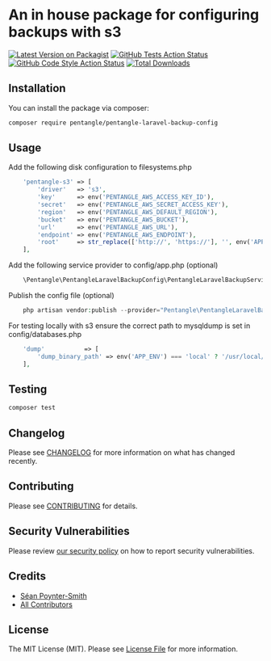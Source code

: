 # An in house package for configuring backups with s3

[![Latest Version on Packagist](https://img.shields.io/packagist/v/pentangle/pentangle_laravel_backup_config.svg?style=flat-square)](https://packagist.org/packages/pentangle/pentangle_laravel_backup_config)
[![GitHub Tests Action Status](https://img.shields.io/github/workflow/status/pentangle/pentangle_laravel_backup_config/run-tests?label=tests)](https://github.com/pentangle/pentangle_laravel_backup_config/actions?query=workflow%3ATests+branch%3Amaster)
[![GitHub Code Style Action Status](https://img.shields.io/github/workflow/status/pentangle/pentangle_laravel_backup_config/Check%20&%20fix%20styling?label=code%20style)](https://github.com/pentangle/pentangle_laravel_backup_config/actions?query=workflow%3A"Check+%26+fix+styling"+branch%3Amaster)
[![Total Downloads](https://img.shields.io/packagist/dt/pentangle/pentangle_laravel_backup_config.svg?style=flat-square)](https://packagist.org/packages/pentangle/pentangle_laravel_backup_config)

## Installation

You can install the package via composer:

```bash
composer require pentangle/pentangle-laravel-backup-config
```

## Usage

Add the following disk configuration to filesystems.php

```php
    'pentangle-s3' => [
        'driver'   => 's3',
        'key'      => env('PENTANGLE_AWS_ACCESS_KEY_ID'),
        'secret'   => env('PENTANGLE_AWS_SECRET_ACCESS_KEY'),
        'region'   => env('PENTANGLE_AWS_DEFAULT_REGION'),
        'bucket'   => env('PENTANGLE_AWS_BUCKET'),
        'url'      => env('PENTANGLE_AWS_URL'),
        'endpoint' => env('PENTANGLE_AWS_ENDPOINT'),
        'root'     => str_replace(['http://', 'https://'], '', env('APP_URL', 'example.com')),
    ],
```

Add the following service provider to config/app.php (optional)

```php
    \Pentangle\PentangleLaravelBackupConfig\PentangleLaravelBackupServiceProvider::class,
```

Publish the config file (optional)

```php
    php artisan vendor:publish --provider="Pentangle\PentangleLaravelBackupConfig\PentangleLaravelBackupServiceProvider"
```

For testing locally with s3 ensure the correct path to mysqldump is set in config/databases.php

```php
    'dump'           => [
        'dump_binary_path' => env('APP_ENV') === 'local' ? '/usr/local/opt/mysql-client/bin' : '/usr/bin',
    ],
```

## Testing

```bash
composer test
```

## Changelog

Please see [CHANGELOG](CHANGELOG.md) for more information on what has changed recently.

## Contributing

Please see [CONTRIBUTING](.github/CONTRIBUTING.md) for details.

## Security Vulnerabilities

Please review [our security policy](../../security/policy) on how to report security vulnerabilities.

## Credits

- [Séan Poynter-Smith](https://github.com/spoyntersmith)
- [All Contributors](../../contributors)

## License

The MIT License (MIT). Please see [License File](LICENSE.md) for more information.

